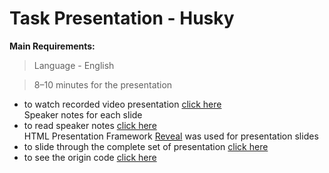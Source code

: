 # Task Presentation - Husky

**Main Requirements:**  
> Language - English  

> 8–10 minutes for the presentation  
  + to watch recorded video presentation [click here]()  
Speaker notes for each slide
  + to read speaker notes [click here]()  
HTML Presentation Framework [Reveal](https://revealjs.com/) was used for presentation slides
  + to slide through the complete set of presentation [click here]()  
  + to see the origin code [click here]()